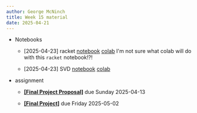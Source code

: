 ```yaml
---
author: George McNinch
title: Week 15 material
date: 2025-04-21
---
```

- Notebooks

  - [2025-04-23] racket 
    [notebook](/course-content/week15-00--racket.ipynb)
	[colab](https://colab.research.google.com/github/gmcninch-tufts/2025-Sp-Math087/blob/main/course-content/week15-00--racket.ipynb)
	I'm not sure what colab will do with this `racket` notebook!?!

  - [2025-04-23] SVD
    [notebook](/course-content/week15-01--SVD-and-null-spaces.ipynb)
	[colab](https://colab.research.google.com/github/gmcninch-tufts/2025-Sp-Math087/blob/main/course-content/week15-01--SVD-and-null-spaces.ipynb)


- assignment

  - [**[Final Project Proposal]**](/course-assignments/Final-Project.pdf) due Sunday 2025-04-13
	
  - [**[Final Project]**](/course-assignments/Final-Project.pdf) due Friday 2025-05-02	

